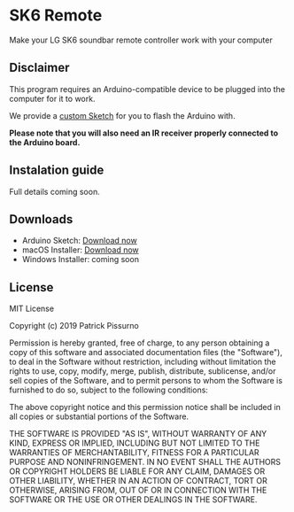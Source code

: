 # SK6 Remote
Make your LG SK6 soundbar remote controller work with your computer

## Disclaimer
This program requires an Arduino-compatible device to be plugged into the computer for it to work.

We provide a [custom Sketch](https://github.com/patrickpissurno/SK6-remote/blob/master/receiver/receiver.ino) for you to flash the Arduino with.

**Please note that you will also need an IR receiver properly connected to the Arduino board.**

## Instalation guide
Full details coming soon.

## Downloads
- Arduino Sketch: [Download now](https://github.com/patrickpissurno/SK6-remote/blob/master/receiver/receiver.ino)
- macOS Installer: [Download now](https://github.com/patrickpissurno/SK6-remote/releases)
- Windows Installer: coming soon

## License
MIT License

Copyright (c) 2019 Patrick Pissurno

Permission is hereby granted, free of charge, to any person obtaining a copy
of this software and associated documentation files (the "Software"), to deal
in the Software without restriction, including without limitation the rights
to use, copy, modify, merge, publish, distribute, sublicense, and/or sell
copies of the Software, and to permit persons to whom the Software is
furnished to do so, subject to the following conditions:

The above copyright notice and this permission notice shall be included in all
copies or substantial portions of the Software.

THE SOFTWARE IS PROVIDED "AS IS", WITHOUT WARRANTY OF ANY KIND, EXPRESS OR
IMPLIED, INCLUDING BUT NOT LIMITED TO THE WARRANTIES OF MERCHANTABILITY,
FITNESS FOR A PARTICULAR PURPOSE AND NONINFRINGEMENT. IN NO EVENT SHALL THE
AUTHORS OR COPYRIGHT HOLDERS BE LIABLE FOR ANY CLAIM, DAMAGES OR OTHER
LIABILITY, WHETHER IN AN ACTION OF CONTRACT, TORT OR OTHERWISE, ARISING FROM,
OUT OF OR IN CONNECTION WITH THE SOFTWARE OR THE USE OR OTHER DEALINGS IN THE
SOFTWARE.

